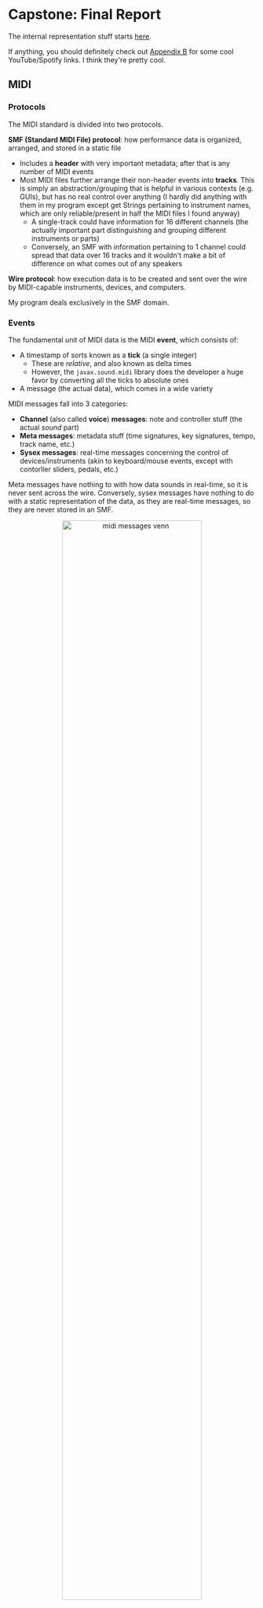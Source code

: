 # Capstone: Final Report

The internal representation stuff starts [here](#reductorpiece).

If anything, you should definitely check out [Appendix B](#appendix-b-cool-reductions) for some cool YouTube/Spotify links. I think they're pretty cool.

## MIDI

### Protocols

The MIDI standard is divided into two protocols.

**SMF (Standard MIDI File) protocol**: how performance data is organized, arranged, and stored in a static file
+ Includes a **header** with very important metadata; after that is any number of MIDI events
+ Most MIDI files further arrange their non-header events into **tracks**. This is simply an abstraction/grouping that is helpful in various contexts (e.g. GUIs), but has no real control over anything (I hardly did anything with them in my program except get Strings pertaining to instrument names, which are only reliable/present in half the MIDI files I found anyway)
  + A single-track could have information for 16 different channels (the actually important part distinguishing and grouping different instruments or parts)
  + Conversely, an SMF with information pertaining to 1 channel could spread that data over 16 tracks and it wouldn't make a bit of difference on what comes out of any speakers

**Wire protocol**: how execution data is to be created and sent over the wire by MIDI-capable instruments, devices, and computers.

My program deals exclusively in the SMF domain.

### Events

The fundamental unit of MIDI data is the MIDI **event**, which consists of:
+ A timestamp of sorts known as a **tick** (a single integer)
  + These are *relative*, and also known as delta times
  + However, the `javax.sound.midi` library does the developer a huge favor by converting all the ticks to absolute ones
+ A message (the actual data), which comes in a wide variety

MIDI messages fall into 3 categories:
+ **Channel** (also called **voice**) **messages**: note and controller stuff (the actual *sound* part)
+ **Meta messages**: metadata stuff (time signatures, key signatures, tempo, track name, etc.)
+ **Sysex messages**: real-time messages concerning the control of devices/instruments (akin to keyboard/mouse events, except with contorller sliders, pedals, etc.)

Meta messages have nothing to with how data sounds in real-time, so it is never sent across the wire. Conversely, sysex messages have nothing to do with a static representation of the data, as they are real-time messages, so they are never stored in an SMF.

<!-- ![midi messages venn](images/midi_messages.png) -->
<div align="center">
    <img src="images/midi_messages.png" alt="midi messages venn" width="75%" height="75%">
</div>


### Division Types

The **division type** is very important and dictates how an associated value, the **resolution**, is to be interpreted by sequencing software. There are two:
+ **Pulses-Per-Quarter (PPQ)** or Ticks-Per-Quarter (TPQ) or Ticks-Per-Quarter-Note (TPQN) **timing**
  + If the division type is PPQ, the resolution value defines how many ticks constitute a quarter note
  + I tend towards ticks-per-quarter, as the word "pulse" may make sense in terms of MIDI beat clock stuff, but is slightly confusing in a normal music context, where "pulse" usually refers to the tempo or meter, and not any kind of subdivisions or a rhythm
+ **Society of Motion Picture and Television Engineers (SMPTE) timing**
  + If the division type is SMPTE, the resolution value defines how many divisions per SMPTE frame (did not delve into this)

<!-- ![divison type flow](images/divisionType.png) -->
<div align="center">
    <img src="images/divisionType.png" alt="divison type flow" width="40%" height="40%">
</div>

Regarding my program, I decided not to support SMPTE timing on two painstakingly and carefully considered criteria:
+ It's really rare, especially for my use cases (amateur musicians notating, deriving, and posting MIDI files)
+ It's hard

### Resolution

The resolution is extremely important as it essentially defines every note duration for an entire MIDI file.

Different MIDI files have different resolutions, but the conventional default is 480, meaning *a quarter note lasts for 480 ticks*. You can then derive every other rhythm value from that number, meaning if you get a 240, it's an 8th note; if you get a 960, its a half note; etc.
+ The **tick** is just an abstraction of the microsecond. That is to say, each tick has an exact conversion to microseconds. You could have a resolution of 500,000, but it would be a nightmare to handle for anybody working with the data, especially for long pieces. There's just no need to have that much wiggle room between rhythm values. The other end of the spectrum, however, is too low of resolutions. Less freedom means more robotic and rigid-sounding playback. So, in general, the higher the resolution, the more expressive and subtle timing differences (in a recording of a performance or in manipulation in a DAW) can be represented. 
+ A resolution of 480 translates exactly to 500,000 microseconds per quarter note.

There are some additional considerations.

First, the resolution sets a lower bound of sorts on the smallest rhythm you can have before resorting to fractional ticks. I will illustrate with scaled-down numbers:

    24 ticks == quarter note
    12 ticks == 8th note
    6 ticks == 16th note
    3 ticks == 32nd note
    1.5 ticks == ?

The thing is, there *are* no fractional ticks in MIDI. The decision to round up/down is left up to notation or sequencing software.

Now, we are talking about differences that would be imperceptible to the human ear. The bigger problem is how those small rounding corrections accumulate over time, leading to something called **time drift**. In the above example, the effect is greatly augmented due to the scale, but it would only take 3 rounding corrections to be off by an entire 32nd note! 

TL;DR: the bare minimum resolution should at least make it so the smallest rhythm within a piece has a duration that can be represented as an integer.

The 120-960 range seems to be the sweet spot (they are what I have seen the most). The default 480 is not *amazingly* fine-grained, and not super coarse.

I have not seen anything higher than a 960, but I have seen a 48. It was a small Bach chorale where there were only two rhythms: quarters and 8ths.

### Quantization

MIDI was designed, and is still best, for transmitting and storing exact details of a real-time performance.

For example:
+ The exact velocity (i.e. volume) of a key being pressed --> some integer between 0 and 127
+ The exact time a key was pressed --> some integer as a delta time from the last event
+ The exact time a key was released --> some integer as a delta time from the last event

If a quarter note is defined as 480 ticks, a performer will release a key *approximately* 480 ticks after they pressed it - say 478, 483, or some other close value.

The problem: MIDI was never meant to translate perfectly to notation on a musical score. Part of the reason quantization in MIDI exists is to force imperfectly-executed performances (i.e. *every* human performance) into a cleaner grid. Another way to think about this is taking sloppily executed notes and notating what they *should have been*.

Say notation software gets a note whose length is 171 ticks:
+ We will define a quarter note as 480 ticks
+ The example note is close to 180 --> the exact length of a dotted 16th note
+ The example note is *also* close to 160 --> the exact length of a triplet 8th note

The is a relatively simple example. You may read it and think, "It is closer to 180 - clearly the performer was executing a dotted 16th" or "All you need to do is round to the nearest pre-defined rhythm value." I will speak more on this later in the implementation section below.

It should be noted that this is mostly a notation issue. A tick difference of 9 is imperceptible to the ear, and, furthermore, context helps listening to playback a lot more (e.g. hearing groupings or sequences of notes.) (This is also somewhat dependent on the tempo and resolution).

However, on paper, a dotted 16th and triplet 8th is a big difference in the way those two rhythms are usually used.

A second issue regarding messy tick values: notation programs are free to implement start/stop ticks however they want. The MIDI standard does not specify any sort of rule, for obvious reasons - think legato, overlapping effects, etc. 

My blood froze 3 weeks before the end of the semester when I started encountering MIDI files where the previous note's stop tick  perfectly overlapped the current note's start tick. MuseScore encodes its start/stop ticks by sending an OFF 1 tick before the next ON.

Notation Program A encodes all its notes with start *and* stop ticks on the grid:

    0 ON, 480 OFF
          480 ON, 960 OFF
                  960 ON, ... 

Notation Program B encodes all its notes where only the start of each note is on the grid (and the off is -1 before the next note)

    0 ON, 479 OFF
          480 ON, 959 OFF
                  960 ON, ... 

Of course that 1-tick-length silence is 100% imperceptible to the human ear in most reasonable contexts.

However, this essentially broke my program, since all rhythmic ranges in my program are encoded as half-open (relative to their full duration). In many of the range-constructing/deriving functionalities in various parts of the program, I was getting invalid interval exceptions for stuff like `[480,480]` or `[481,480]`.

To summarize, it was the that last issue (the half-open vs. inclusive range issue) that prompted the quantizing functionality at the last minute.

#### Workarounds

First, I looked for libraries with quantization functionality. 

There were a couple options, but none of them looked easy enough to integrate with my program. 

In fact, the best matches ("I give you a range, you quantize it"), were not in Java, and with my time-crunch, I chose the lesser of two evils:
+ Learn (for the first time) how to write JNI stuff for a C++ quantization library
+ Implement my own (even if simplified and not the most robust)

I chose the latter.

#### Implementation

To implement this, you could go the route of having some map of determined rhythm values, and some heuristic/algorithmic approaches to determining acceptable threshold or MOE values when mapping incoming note lengths to what they "probably" are. 

This works well most of the time. But good MIDI-handling software (let alone something like professional notation software) has to be able to support (nearly) any type of rhythm a user can conjure up. This means your quantization map may need to account for a quintuplet-dotted-64th note.

The problem you run into is that a lot of the pre-determined note values start getting close enough in range that they either start to overlap, or screw up the MOE calculations. You could adjust the MOE to be logarithmic or something, so that it too adjusts based on the initial length of the note, but you can't fully escape the principle of: the more granular the rhythms you want to support (no matter how exotic are frequently seen in practice), the more your accuracy *can* suffer.

Even in professional software: you can get a wacky MIDI file, and click quantize (even with various granularity options), and it will result in an almost equally wacky quantization result.

Furthermore, there is no way to tell if the performer was simply executing a rhythm with a *truncating or extending articulation* (staccato or legato, respectively). This just adds yet another "impossible-to-perfect" element to quantization implementation. 

(The *actual* lesson here is, again, that MIDI was never really meant to be notated - a theme that will be visited several times in this report).

My quantization function, which seems to work for most of the basic rhythm values (although not vigorously tested as it was a late addition to the program), started out as around 300 lines of code, and intended to preserve the in- (original) resolution. 

When I realized that even MuseScore basically just converts every MIDI it exports to a resolution of 480, I decided to just scale everything to 480 myself, and stop caring about the in-resolution.

That simplified a lot of the code, and, in the end, I ended up with one pretty small function. (I also did away with some unnecessary transformations. I discovered they were unnecessary with some intense and formal mathematical proofs, and definitely *NOT* by dumb luck during trial-and-error.)

The code below is slightly changed from the actual code for illustration purposes (e.g. the Range class is actually immutable and doesn't have setters as shown below, but the concept is the same; some -1 corrections for half-open/inclusivity):

```java
public static Range quantize(Range inRange, int inResolution) {

    /*
    Philosophically, this should be a double. In MIDI, it really won't make a difference 
    and will prevent some heartache and unnecessary coddling of data types and fractional 
    amounts that will get thrown away in the end, anyway.
    */
    long scale = 480 / inResolution;
    Range scaledRange = new Range(inRange.low * scale, inRange.high * scale);

    /*	
    This is an enum value that includes various fields about a rhythm, e.g.:
      + `r_8in3` (triplet 8th)
      + `r_4` (quarter)
      + `r_16dot` (dotted 16th)
    There are some heuristic techniques in the .fromRange() method that attempt 
    to assign ambiguous inputs.
    */
    Rhythm rhythm = Rhythm.fromRange(scaledRange);

    /*
    This is the essential formula for finding what a rhythm should be when quantizing.

    `rhythm.base` is a constant (based in 480 resolution) and is one of: 
        + whole (1920), half (960), quarter (480)... 128th (15)

    `rhythm.divisor` is if the rhythm grouping (a triplet 8th would have divisor 3; normal would be 1).
    
    */
    double gridWindowSize = rhythm.base / rhythm.divisor;

    /* Now we have a grid window that is the "perfect" duration for a given rhythm. We'll just start it at 0. */
    Range gridWindow = new Range(0, gridWindowSize);
    
    /*
    "Ratchet" the grid window up to where it's supposed to be. 
    This (using an arbitrary tolerance) worked best when considering that you didn't know if you were catching the head-end of a poorly executed target note, or the tail-end of the previous note.
    You want to find the one you are *supposed* to (near-fully) overlap.
    */
    final long TOLERANCE = 4;
    while (gridWindow.overlappingRegion(range) < TOLERANCE) {
        scaledRange.shift(gridWindowSize);
    }
    
    /* To "snap": */
    long quantizedLow = gridWindow.low();
    long quantizedHigh = quantizedLow + rhythm.duration;
    
    return new Range(quantizedLow, quantizedHigh);
}
```

In unit tests, I used a bunch of helpers to test things en masse. I used the logarithm thing I mentioned earlier to create random offsets:
+ This is because the length of the rhythm and the MOE shouldn't have a linear relationship. Even with larger rhythm values like a quarter, you're not going to have someone (unless they've had one too many while performing at open-mic night) executing a quarter note with a 75 tick MOE. 

I basically have an ArrayList I fill with +/- `someOffset` (calculated as log of rhythm duration), and then use Math.Random to get me an index to pull out one of the offsets. 

So, for a perfect quarter note (`[480,960]`), that helper might pop out something like `[478,964]`. 

### Notating MIDI

MusicXML (which I will go into later) is sort of a response to the shortcomings of MIDI in terms of notation.

MIDI was developed during a time when GUIs and displays could not accommodate advanced music notation. It was never intended to be something that stored/transmitted detailed notation information, but rather, was intended to be a protocol for digital instruments to communicate with each other, and computers.

In the early 2000s, MusicXML was developed by a W3C subgroup (which is still in charge of its standard today) as early notation programs (like Finale) and GUIs that allowed plopping notes onto a staff with the mouse started coming out.
+ Fun fact: Finale, an industry standard for the last 20+ years announced it was ceasing production the first week of this project/semester. I used to use it all the time during my undergrad in the music technology lab.
+ Other prominent notation software includes Sibelius, Dorico (both pricey, professional-grade), and MuseScore (FOSS, and very good; purportedly the most widely-used in the world).
  + Still mad nobody from their team helped me with my forum post a month ago. Makes it impossible to open MuseScore from my program using `ProcessBuilder` *and* is a pain when opening associated files without instance of MuseScore already running.

Some of the metadata that MIDI *does* include that can be helpful for notation:
+ Time signature events
+ Key signature events
+ Tempo events

For instance, MIDI data can be parsed and used to display everything seen here:

<!-- ![midi vs musicxml](images/chopin_pickup.png) -->
<div align="center">
    <img src="images/chopin_pickup.png" alt="midi vs musicxml" width="50%" height="50%">
</div>

The thing is, however, that *how much* metadata a MIDI file includes usually correlates to whether it was "recorded" (by somebody playing a keyboard) or notated (somebody went in and manually made a score in notation software and exported the MIDI). Even then, not all authors of notated scores meticulously notate all the metadata-related things like tempo. I have opened up MIDI files of "Symphony X in Bb minor" only to find there is no key signature data and the spelling of notes is wild.

My program does not even attempt to parse files without time signature data, since it is crucial to the creation of Measure constructs.

#### Time Signature Events

There is no way to calculate *anything* regarding measures without time signature events. Thankfully, if the author of the MIDI file notated things accurately, time signature events will probably exist *and* be placed correctly within the score.

If you have the time signature, and the value of a quarter note (which you have because you have the resolution), you can calculate measure size.

It just involves getting a common denominator (i.e. the lower numeral of the time signature) of `4`, to correspond to quarter notes; then, you just multiply the number of quarter notes per measure (i.e. the upper numeral) to get the size of the measure in ticks:

Like with the previous (and following) code examples, I took out non-recipe stuff (e.g. error-handling/assertions):

```java
public static long calculateMeasureSize(int upperNumeral, int lowerNumeral) {

	// These need to be floats for stuff like 3/8 or 7/8
	float upper = (float) upperNumeral;
	float lower = (float) lowerNumeral;

	// Get lower numeral to be in terms of quarter notes (which would be a lower numeral of 4)
	while (lower != 4) {

		if (lower > 4) {
			// e.g. 3/8 --> 1.5/4
			upper /= 2;
			lower /= 2;
		} else if (lower < 4) {
			// e.g. 2/2 --> 4/4
			upper *= 2;
			lower *= 2;
		}

	}

	// Quarters per measure * ticks per quarter
	float measureInTicks = upper * Piece.resolution;

	return (long) measureInTicks;
}
```

In the score image earlier, there is a pickup measure. I spent a long time writing an algorithm (turned out to be pointless) to "detect" the presence of a pickup measure:
+ Put all the time signature events into a stack; calculate and fill a container with measures; if the last measure created is shorter than the last time signature popped, it is probably a pickup
+ If the first note happens after a sizeable amount of rest, it probably occurs in a pickup measure

Turns out notation software (generalizing to really mean MuseScore) will encode pickup measures as a discrete time signature, with an identical lower numeral but smaller upper numeral.
+ For example, the snippet displayed above outputs as *two* time signature events: 1 measure of 1/4, followed by a measure(s) in 4/4.

I did not find this out until after the fact (I was completely done implementing and testing, and tried things out with an actual MuseScore file). I'm sure there is some sort of lesson to be learned here.

Thankfully, the "near-full measure of rest with a pickup note" case was salvageable and still applicable, and is shown later when discussing [Measures](#measures).

#### Key Signature Events

Key signature events are pretty pointless in terms of my program, as far as aiding harmonic analysis goes (e.g. "What is the root of this chord?"; "What key area are we in in this measure?") because even in music, key signatures don't indicate anything except the possible key area of the first and last measure (even then, though, there are lots of counterexamples).

It does make displaying written-out files nice, aids a *bit* in spelling pitches, and is helpful for the MusicXML stuff later.

#### Tempo Events

Tempo events are also kind of pointless in my program, except I handle and include them because it became really nice to control the playback speed of the MIDI files I outputted without having to put them into notation software and manually doing it.

The thing with tempo events is that they need to be increased/decreased by a scale, rather than literally, because there may be many tempo events in a MIDI file. 

Additionally, depending on the notation software, tempo events may be used to sort of "frankenstein" together a ritardando, fermata, or any other time diminution/augmentation expression.

This could come in handy for reduction stuff ("How fast are things moving here, and will the hand have time to jump down?"). However, the larger problem is their reliability - the author may note have included tempo directions, or included incomplete tempo directions (e.g. no bpm markings).

## MusicXML

As explained earlier, MIDI really was never intended for storing/transmitting score or notation details. It is for performance details, which can vary from the score due to:
+ Artistic interpretation
+ Imperfect execution

But, if you play back a MusicXML-turned-MIDI recording, it will sound much more robotic than a MIDI performance because it is interpreting the score literally:
+ However, MusicXML and notation software are getting better at producing pretty decent-sounding MIDI based on the score. Additionally, they are providing more options to authors to meticulously control playback through score indications and various configurations. 

So both MIDI and MusicXML, while both being able to do a lot of the basic stuff pretty similarly, each have their domains where they do what they do best:

<!-- ![midi vs musicxml](images/midi_vs_musicxml.png) -->
<div align="center">
    <img src="images/midi_vs_musicxml.png" alt="midi vs musicxml" width="75%" height="75%">
</div>

I knew that at some point, my program would have to start dealing in MusicXML, since the whole point of the program is to produce scores. Additionally, having exact control of which hand was notated on which staff (upper or lower) in a piano grand staff is paramount to the purpose of the program, and MIDI doesn't provide any way to control this. 
+ The notation software I had experience with (MuseScore and GarageBand - which isn't notation software per se but includes most of the functionality needed to display MIDI as a score) use a pretty bare-bones approach to assigning hands: notes above and including middle C go on the upper staff, and the rest go on the lower staff.

So, while MIDI means my program can take input from a way wider array of files, *and* provided the basis for nearly everything in my internal representation, I knew I needed to confront the MusicXML stuff.

### A MusicXML Document (Background Info)

MusicXML is, being XML, hierarchical rather than serial.

The hierarchy is as follows:

                    
    ScorePartwise     <-- root element
                      _  
      Metadata 1       |
      Metadata 2       |---- score "header"
      ...              |
      Part-List       _|

      Part 1          
        Measure 1     
          Note
          Note
          Note
          ...
        Measure 2
          ...
        Measure 3
          ...
      Part 2
        ...
      Part 3
        ...
      ...
     /ScorePartwise

ScorePartwise is the root element. 
+ There is one other "species" of root element, called ScoreMeasurewise. It basically reverses the parent-child relationship between parts and measures (i.e. Measures contain Parts, and measures are added one at a time but contain all parts for that measure). It is rarely used.

The stuff preceding (i.e. everything other than) the various Parts is known as the **score header**. Score headers have 1 mandatory element (the Part-List), and various optional metadata, like "work" info, credits, encoding software name and info, etc..

The Part-List is essentially a map that contains ScorePart elements - each containing metadata and info about an individual Part element (like instrument name, number of staves, etc.). So each Part has a corresponding ScorePart in the Part-List.

My program, producing piano scores, means that we will just be talking in terms of 1 Part, with 2 staves (declared in the ScorePart).

### Timing

MusicXML essentially follows the MIDI quarter-note resolution timing paradigm in that everything time-related is based on the value of a quarter note. Instead of resolution, it is just called **divisions** (i.e. subdivisions per quarter note).

Most MusicXML files I came across had, vis-a-vis MIDI resolutions, small values. Instead of 480, 960, etc., I saw a lot of 24, 48, and 96. At first glance I thought "Ok, they are just lowering the granularity by dividing everything by 10." There might be more to this, but I didn't have time to look too deeply into it, and I decided to just use the MIDI resolution as the divisions value. It doesn't seem to have any negative affect, and works fine. 

So, the MusicXML divisions for all the files I output is 480.

### Note Placement

A lot of MusicXML stuff is pretty straightforward, except the placement of notes is pretty tricky.

Consider the first measure of the [C minor prelude of Chopin](https://www.youtube.com/watch?v=XeX4X_1_lo0):

<!-- ![chopin c multi-voice](images/chopin_voices.png) -->
<div align="center">
    <img src="images/chopin_voices.png" alt="chopin c multi-voice" width="50%" height="50%">
</div>

You will notice that in the *3rd beat of the right hand*, there are 2 independent voices: the quarter "base", and the moving line (in thirds) in the melody/soprano.

If you think about this in terms of finger placement:
+ The G and B would be held by fingers 1 and 2
+ The melody would be played by fingers 4 and 5 (for both)

So, and including the left hand, we essentially have three "regions" of notes occurring at exactly the same time, but on disparate stems:

<!-- ![chopin c stems](images/chopin_stems.png) -->
<div align="center">
    <img src="images/chopin_stems.png" alt="chopin c stems" width="50%" height="50%">
</div>

In MusicXML, notes are placed sequentially. At first glance, this sounds like it is essentially the same as MIDI. TLDR: it's not.

In MIDI, if I wanted to encode a C major triad in quarter notes with a resolution of 480:

    0: C4 ON --> 480: C4 OFF --> 0: E4 ON --> 480: E4 OFF --> 0: G4 ON --> 480: G4 OFF

and it would look like this:

![midi C triad](images/midi_triad.png)

It is all sequential, and it is up to the sequencing software to take that "flat map" and put everybody in their corrals and send them off at the right time during playback.

If you were to encode that *same* triad in MusicXML using the MIDI paradigm, it would like like this:

![bad musicxml sequence](images/musicxml_sequence.png)

Where each note looks something like this:

```xml
<note>
    <pitch>
        <step>C</step>
        <octave>4</octave>
    </pitch>
    <duration>480</duration>
    <voice>1</voice>
    <type>quarter</type>
    <staff>1</staff>
</note>
```

In MusicXML, pitches don't mean anything to following notes with the same pitch: each note looks like a note to each other, so each note effectively "pushes" the following notes forward by its own duration.

MusicXML has a really easy fix to this: if something is a bona fide chord (i.e. all the noteheads are attached to the same stem), you simply prepend a chord (an empty element) tag top subsequent applicable note elements:

```xml
  <note>
      <!-- prepend chord -->
      <chord/>
      <pitch>
          <step>C</step>
  <!-- ... -->
```

But how does one place noteheads (i.e. notes) that occur at the same time as other notes but are *not* attached to the same stem?

Essentially, each time you want to place notes within the same time range (on the grid) that *don't* have connected stems, you have to add a `<backup>how_many_divisions</backup>` element to get the "counter" back to where you wanted to place something.
+ It can be helpful to think about all this stuff in terms of a counter or cursor keeping track of where you are in the measure at any given time.

A couple things to add before summarizing the whole process (which will probably be clearest): if you want gaps between notes, you need to add a `<forward>` element. It works exactly like the backup element, but progresses the cursor forward.

Finally, the left hand in a measure is usually "reached" by first filling in the whole right hand, and then backing up to the beginning of the measure (which requires you know who far forward you are), and starting over. As left and right hand notes usually don't share stems, this is a sensible way to do things. You could fill in beat-wise for *both* hands, but it would be unnecessarily complex.

In summary, and using a slightly simpler example than the Chopin:

![note placement process](images/note_placement_process.png)

And the pseudocode:
+ For just one hand
+ `next` and `curr` represent notes
+ `.start` and `.stop` refer to ticks

    // For rests (skip ahead)
    if curr.stop < next.start:
      forward = next.start - curr.stop
      list.add(forward)

    // For notes starting at the same time
    if next.start == curr.start && next.stop == curr.stop

      // They are to be attached to the same stem
      if next.stop == curr.stop:
        list.add(chord);

      // They are part of a different voice
      else:
        backup = curr.length
        list.add(backup);
        bumpVoice();	

There are more nitty-gritty things and edge cases, and the logic is rather lengthy. I'm sure it could be simplified, but the note placement stuff constitutes by far the largest share of MusicXML conversion logic.

Finally: notes that are tied over the barline are an absolute pain, but I won't go into that here.

### On the External Library I Used

For the marshaling/unmarshaling stuff, I used the [proxymusic](https://github.com/Audiveris/proxymusic?tab=readme-ov-file) library from the [Audiveris](https://github.com/Audiveris/audiveris) project. 

(I didn't have time to look too deeply into it, but I am actually looking forward to looking into Audiveris as a whole. It is OMR (Optical Music Recognition) software. Again, haven't looked too deeply into it, but... apparently can notate - using MuseScore, I believe - based off of an image/pdf!)

The library is good, but: there is ZERO documentation (except for a small and pretty uninformative unit test).

Thankfully, most of the code is just getters and setters.

So, process-wise, I basically went through the W3C/MusicXML documentation (which has a tutorial), and then used their [reference](https://www.w3.org/2021/06/musicxml40/musicxml-reference/elements/) page to look up cases as I came across them. 

Then, I literally just used `cmd+f` to look for possibly related functionality in the `proxymusic` library.

There were some surprises (and some unintuitive stuff that took me a while to figure out) but on the whole, it was merely tedious, and I got the pattern down eventually.

I am nearly done with the MusicXML package of my program (at least the writing-out portion). The only thing that remains is the note placement nastiness I mentioned above. Each time I fix one thing, and a new case presents the need for more unique handling. Then the code gets so busy with case-handling that I re-design... rinse and repeat. But it's almost there.

However (not to toot my own horn), the conversion to musicxml process was made even *remotely* possible because I had already implemented a bunch of the stuff it needed in my internal representation - the most useful being Measures, which hold time signature, key signature, and note data. I had also already implemented (the default/basic) hand-splitting stuff, so staff assignment was helped there too.

However, I definitely was missing some things - mostly related to pitch stuff. This is probably because I had written the program based on MIDI for 3.5 months, and in MIDI, pitches are literally just 0-127 values. Any of the stuff in my program to extract register, semitone, string-parsing, etc., was to make *my* life easier, and isn't the most robust. Some of it didn't align perfectly with how MusicXML does things (especially regarding enharmonic spelling, which my program doesn't handle, partly because my program does not have key-area-analysis capabilities, and that is a big determinant of spelling).

## Package/Program Structure

reductor is split thusly:

![package structure](images/package_structure.png)

Additionally there is a `reductor.util` that handles:
+ File I/O stuff
+ Playback using `javax.sound.midi` methods (easier than opening another application, as it was usually just confirm a file sounds correct in the first 3 seconds)
+ Opening with various applications using `ProcessBuilder`
+ A class called `MidiDebugging` that just has a bunch of printing utility functions to look at MIDI bytes in various ways (was actually very helpful).

### Application

The `Application` class was a late addition to the program. It won't be final, either. It was called `DevelopmentHelper` for a long time. It is just to coordinate package duties in one, single program flow. It takes a String filepath, and pops out either a MIDI or (eventually) MusicXML file.

I include it here for the sole reason that it is a good illustration of how the program is intended to flow as a whole at the topmost level, and show how the different packages are kept separate and interface with each other:

![application class](images/application.png)

## reductor.midi

The purpose of this package is to get MIDI data in a form that the `reductor.dataconversion` classes expect.

In the future, it will probably become part of a sub-package that it shares with a sister musicxml-importing-related package (similar in the way that the `dataconversion` package is bifurcated) that focus on the just data acquisition aspects of the program.

The general outline of major classes is as follows:
+ `MidiFile`: top-level things about a MIDI file, including a `File`, `Sequence`, and `Events` member
+ `Events`: a "list" class (just contains a bunch of lists)
  + In charge of sorting, typing, and creating all the `Event` instances
+ `EventType`: an enum used to support the `Event` hierarchy
+ `Event<T extends MidiMessage>`: an abstract wrapper class
  + `MetaEvent extends Event<MetaMessage>` and `ChannelEvent extends Event<ShortMessage>` are the major subclasses
  + Members include `MidiEvent event`, `T message`, `long tick`, and `EventType type`

The biggest impetus for the Event hierarchy was literally to override `toString()` in all of the child classes because it made debugging *and* simply learning MIDI 10x easier. A nice side-effect was that all the complex MIDI-to-English conversion stuff (undoing the MIDI encoding scheme) ended up being lifted and placed into the `dataconversion` package almost wholesale.

### Aside: The Java MIDI Library

I hesitate to call the `javax.sound.midi` library "feature-poor", because I have gone through the documentation and I believe it does exactly what it intends to do. It isn't intended to be a full-fledged "composing with MIDI" library (which other libraries like Python's `mido` seem to be). It is meant for reliable and robust file I/O, and acting as a Java conduit to other software (e.g. sequencers) - with *some* manipulation abilities. 

That said, however, seeing every message type and manipulating / sorting stuff in a type-safe way is not really a feature of the library. Everything below was written as a response to the needs I had while debugging and figuring out what to do with the data.

Writing all the code for this package was basically done by reading MIDI-related documentation on various websites - the biggest help and best (i.e. most concise, easiest to follow) of which was [recordingblogs' wiki](https://www.recordingblogs.com/wiki/standards-in-music-index). 
+ I didn't really consult official MIDI documentation because their (the Music Manufacturer's Association) sites were hard to follow, some of their stuff is behind a paywall, and I didn't really need to know the amount of detail in different MIDI standards like MIDI 2.0 or General Midi, etc. Just tell me what the 3rd byte of a time signature message corresponds to!

### Future Re-Design

The `Event` class is pretty messy, and I'm not too happy with it. What I am happy about is stated above: it was a great exercise in learning MIDI and basically gave me everything I needed to have/know in order to implement conversion stuff later. Also, it was actually pretty fun. 

However, although I *thought* I did initially, I still don't fully grasp the details of generics and compile- vs. run-time type-checking as it turns out.

The `Event` class is parameterized so that its `message` field is of type `T`. This was useful because the two (of three that I used) MidiMessage concrete classes have *different* methods to check even basic things, like the status byte - in `MetaMessage`, it is `getStatus()`, and in `ShortMessage` it is `getCommand()`. So, not having to constantly cast before calling those was nice.

To illustrate as best I can: I tried to fix the unchecked thing with all sorts of approaches (the enum, a factory method, etc.). But I guess I still don't fully understand what the right approach is:

```java
/**
 * This is a wrapper class for a {@link javax.sound.midi.MidiEvent}
 *
 * @param <T> The type of MidiMessage the Event holds
 */
public abstract class Event<T extends MidiMessage> {

    private final MidiEvent event;
    private final EventType type; // enum type such as `PROGRAM_CHANGE` or `SET_TEMPO`
    private final T message; // was nice to have this always be a concrete type, and not the abstract `MidiMessage`

    private int trackIndex;
    private String trackName;
    private final Long tick;
    
    Event(MidiEvent event) {
        this.event = event;
        this.tick = event.getTick();
		    // This is unchecked...
        this.message = (T) event.getMessage();
        this.type = EventType.getEnumType(event);
    }

	  //...
```

At a certain point during the Capstone, I was cognizant of the fact that I was spending too much time making my data acquisition process "optimized" with constant re-designs, and, with the knowledge that it was robust and worked (while not being designed super well). I decided it was time to move on.

Ultimately, the whole `.midi` package can probably do away with any typing, complex sorting, and basically everything but 1-2 classes: just loop through all the events, grab the ones you want (only need like 30% of the subclasses/types in the end), and provide getters. 

## reductor.dataconversion

`dataconversion` is meant to be the bridge between the native format package (either MIDI or musicxml) and my internal representation (`Piece`). 

The `reductor.midi` package's primary purpose is to produce a valid `MidiFile` object. The `dataconversion` package expects certain constructs (e.g. `TimeSignatureEvent`, `NoteOnEvent`), and can convert them to their analogous internal representations.

`dataconversion` doesn't make any (consequential) decisions on its own. It converts `reductor.midi` object, mostly using static utility functions that are in the `reductor.piece` package (i.e. the internal representation package). The constructors or factories in `piece` can be said to slightly cater to the `dataconversion` class, but that's kind of a chicken-or-the-egg thing.

As shown earlier, `dataconversion` has 2 sub-packages, corresponding to MIDI and MusicXML. I will just go over the MIDI one in this section, as I sort of went over everything I wanted to say about the MusicXML stuff in the [corresponding](#musicxml) section.

Note: `reductor.dataconversion.midi` contains the [quantization](#quantization) functionality, too.

### Note-Pairing

`dataconversion` is where note-pairing happens (`reductor.midi` just has gettable lists of `NoteOnEvent` and `NoteOffEvent`). That is, constructing a unison object for disparate note ON and OFF events for the same pitch.

Pairing algorithms are leetcode-style questions. They're not particularly complex or anything. I experimented with applying some of the basic (e.g. two-pointer, search forward) approaches to this. And the algorithm essentially is just a search forward pair-matching algorithm that takes in two lists (ONs and OFFs).

However, due to some of the imperfections in MIDI files and some of the nasty things that notation software allows authors to do that does NOT translate well from MusicXML to MIDI (looking at you, multi-voice), a little extra care needs to be taken with the function. Here are the cases to be handled:

1. **Absent OFFs ("stuck" notes)**: ON events that have no corresponding OFF event by the end of the sequence
2. **"Semi-stuck" notes**: notes that are technically stuck ONs, but by virtue of a later identical pitch, get turned off
+ A quarter note C @ `0` --> never turned off
+ A quarter note C @ `480` --> never turned off
+ A quarter note C @ `960` --> never turned off
+ A quarter note C @ `1440` --> turned off @ `1919`
  + Although you wouldn't be able to hear "overlapping", stuck C's due to the way that MIDI just plays the current ON, the first 3 still never received OFF events.The implication here is that: 
    + Due to how the pairing algorithm works, it would treat the first three as stuck notes; additionally, without special care, their constructed ranges would be mistakenly constructed as `[0, 480]` (incorrect) instead of `[0, 479]`. Each ON needs to be paired with an OFF, so missing OFFs, even if inconsequential in MIDI, can cause problems for the algorithm.
1. **Extra OFFs**: extraneous/redundant OFFs sent for ONs that have already been shut off
+ These are harmless, but you should still handle them in the algorithm.
1. **Extra ONs**: when two notes with the same pitch are turned on at the same tick:
+ On channel 1: A whole note C @ 0 --> *should* be turned off @ `1919`
+ On channel 1: An 8th note C @ 0 --> *should* be turned off @ `239`
  + Every C (though there is technically only ever one), will be turned off at `239`. The whole note's OFF becomes Case 3, and :
    + Case 4 is interesting because MIDI spec does not handle or allow two on events corresponding to the same pitch to happen. This won't matter if they are on different channels, of course, but when combining to the same channel, or track (as in the case of reduction -- a violin and trumpet both starting C's at the same time -- extra care needs to be taken.

I encountered all but Case 1 (a true stuck ON) in the wild, though the algorithm still handles it. For example, a particular Mozart overture and the Brahms *Clarinet Quintet* both had redundant offs, which took a collective 2 hours to of looking at bytes to track down and figure out.

I essentially used two maps/lists to put ONs into, then searched through it to find `unpairedOns` or `unpairedOffs`. Since some of the cases are harmless, or ones that I intentionally wanted to ignore, I ended up separating the pairing with the error-handling aspects.

I'm not sure it's the actual use case for creating your Exception class, I thought it would be cool to make a custom exception at one point, and this seemed the perfect place - thus, `UnpairedNoteException`. In the far future, maybe another developer can choose to ignore certain UnpairedNoteExceptions (I certainly did), rather than me forcing a RuntimeException or something in the note-pairing algorithm. (I still struggle to fully understand exceptions, checking, throwing, etc. So I could be totally off here.)

Going the other way (converting `Note` objects to 2 MidiEvent objects) is super easy.

...except for the whole overlapping voices thing that you heard me complain about in your office numerous times. The TLDR of it is: MIDI is just not a great format to *output* reductions in (that's a MusicXML thing, which has explicit voice handling), due to the nature of collapsing multiple instruments down into a single staff.
+ I experimented for some time writing out overlapping voices on different channels, which notation software will interpret as separate tracks, and then place on separate staffs. Then, using MuseScore's "implode" functionality (puts voices from different staves onto one selected staff), kind of but not really did the trick. Tt was unwieldy and annoying and, of course, not a good solution for an end-product (can't expect a user to do all that just to get a readable score).

## reductor.piece

I am going to do a real fly-over view of this stuff.

The Piece classes can be roughly categorized as follows (this is not everything, and some of these are not fully implemented, but are placeholders of sorts at the moment):
+ Element classes: `Note`, `Chord`, `Phrase`
+ Element-containing classes: `Measure`, `Column`, `Box`, 
+ Support/component classes: `TimeSignature`, `KeySignature`, `Tempo`, `Rhythm`
+ Heavy-lifting utility classes: `IntervalTree`, `Range`, `Pitch`
+ Plug-in utility classes (algorithms): `HandSplittingFunctions`, `ReductionFunctions`
+ Interfaces: `Ranged`, `Noted`
+ Enums: `RhythmType`, `Hand`

### IntervalTree

I was able to genericize the tree:

```java
public class IntervalTree<T extends Ranged> {

    //...

    public class Node implements Ranged {

        private final Range range;
        private long max;

        ArrayList<T> elements;

        //...
```

which means it can be used to store any Ranged object, like so:

```java
public class Piece implements Ranged, Noted {

    private final IntervalTree<Note> notes;

    private final IntervalTree<Column> columns;
    private final IntervalTree<Measure> measures;

    private final IntervalTree<TimeSignature> timeSigs;
    private final IntervalTree<KeySignature> keySigs;
    private final IntervalTree<Tempo> tempos;

    //...
```

This is, of course, probably a place where I could take a more functional programming approach and dynamically construct things. So I would just have the one `Note` tree, and anytime I needed a `Measure`, it could be lazily created from a query. This would mean either more query methods, or, perhaps, a strategy pattern where each class has its own specific `queryTree()` method, and the tree can just use that method.

However, it is really necessary at this point in the process for me to see exactly what lists contain at certain points during the debugging process.

A final note: one of the main purposes of the quantization functionality was to force the use of ranges in my program to represent half-open ranges relative to the note duration. However, `Range` includes two getters with different purposes (which might be a design mistake - still working this out):
+ `length()` represents the true length of the Range
+ `duration()` is the "inclusive" representation of the Range
+ e.g. `[0,479]` has a length of `479` and a duration of `480`

### Measures

Measures have to be created from scratch when working with MIDI data, since there is nothing in MIDI having to do with measures.

#### API Considerations

I briefly [mentioned](#time-signature-events) some of the issues with pickup measures. The fact of the matter is that treating a collection of Measures as a simple list does not suffice.
+ Measure 0 should only exist if there is a pickup measure.
+ There is the issue of measures being a 1-indexed sort of thing.

So access to a collection of Measures has to be controlled in some way. 

Exercise: if you were a developer using the API, what would you expect these method calls to return?:

```java
// The first measure of the piece? Measure 1? The second element in the Measures list?
piece.getMeasure(1);

// Should this throw an out of bounds index exception if there is no pickup measure? Should it 
//     just quietly handle things, by automatically ++index without notifying the user?
piece.getMeasure(0);

// Should this always return Measure 1, regardless of whether or not there is a pickup measure?
piece.getFirstMeasure();
```

May seem trivial, but this sort of design stuff gives me many headaches.

I am still making decisions about it, but for now, it works with my mental scheme of things (and potentially only mine).

#### Pickups

The `assignPickup()` method handles the "heuristic" approaches (although one is slightly redundant, and one isn't heuristic per se) for detecting pickup measures, which, if left unhandled, would make everything about Measures unusable!

I briefly discussed in [Time Signature Events](#time-signature-events) that notation software seems to just encode pickup measures literally (one measure of, say, 1/4, for a piece in 4/4).

At this point, all of the measures have been assigned and numbered. The task here is whether to "shift" each index up or leave it as is, as well as specially mark potential pickup measures:

```java
private boolean assignPickup() {

    //...

    /*
    TimeSignature#compareTo will return a negative integer if both denominators are 
    the same, and the numerator is less than.
    */
    boolean heuristic1 = firstTimeSig.compareTo(secondTimeSig) < 0;
    
    /*
    This is technically redundant relative to heuristic1, I just haven't decided which is best yet, 
    and need to see more cases. Checks if the final measure complements the 
    anacrusis (which is fairly common in classical/baroque works).
        + e.g. measure 0 has 1 beat; the final measure will have 3 beats (for 4/4)
    */
    boolean heuristic2 = lastTimeSig.compareTo(penultimateTimeSig) < 0
            && firstTimeSig.getDenominator() + lastTimeSig.getNumerator()  
            ==  firstTimeSig.getNumerator();

    /*
    The next heuristic handles the case where the initial measure is *not* encoded as a
    distinct, lesser time signature, and is, instead, authored as a normal measure 
    with a substantial period of rest before the first note. This is the only *truly* 
    heuristic technique of the 3, but I named them all as such anyway.
    */
    
    /* Right now, this is exactly an eighth rest (half of the value of a quarter) */
    final long THRESHOLD = (long) (Piece.resolution * 0.5);
    long amountOfRest = Math.abs(firstMeasure.getRange().low() 
            - firstMeasure.getColumn(0).getRange().low());
    
    boolean heuristic3 = firstTimeSig.compareTo(secondTimeSig) == 0
            &&  THRESHOLD < amountOfRest;

    if (heuristic1 || heuristic2 || heuristic3) {
        measures.getFirst().setIsPickup(true);
        return true;
    }

    return false;
}
```

### Custom Data Structures

The idea, hierarchically, is that you have a `Piece`, which contains:
+ `Measure`s which contain
+ `Box`es which contain
+ `Column`s which contain
+ `Note`s

This is shown below for a single `Measure`; the coloring corresponds to left and right hands, and the middle region (blue, red, and yellow respectively):

![data structures](images/data_structures.png)

The hierarchy is not split, and any structure can be partitioned using any "lesser" structure. So, an entire `Piece` can be split into just Columns, or just Boxes, or just Measures, or any combination thereof.

But the important subdivision/flow, in terms of analysis, is:
+ `Box`: 
  + **Horizontal** analysis/manipulation of Notes in Columns - that is, left-to-right
  + Texture- (and pitch-) based analysis
  + A `Measure` is just a "special case" of a `Box` (not really class-wise, but theoretically)
  + Can "plug-in" further algorithms for hand-splitting ("Is there lot of jumping around going on that would make certain Column-only hand-splitting decisions untenable?")
+ `Column`:
  + **Vertical** analysis/manipulation of notes - that is, up-and-down
  + Exclusively pitch-based analysis
  + Triage first stop for hand-splitting and basic texture-thinning (removing doubled octaves, etc.)
+ `Note` (**leaf** element)

Theoretically, without actually filling or constructing objects and using only ranges, one could say "Get me the left hand notes of beat 3 of Measure 16" and it would just be a matter of:
+ Getting the Measure range (subdividing the Piece)
+ Getting the Box range (subdividing the Measure)
+ Getting the Column range (subdividing the Box and then splitting to get just the left hand notes)

So, a sort of "indexing" scheme now exists. (That is to say, everything has a determined location or set of "coordinates" within the entire composition represented by the original MIDI file). In the illustration below, just the middle region (not left or right hands) is shown in yellow:

![indices](images/indices.png)

As I write more actual reduction stuff, rhythmic/beat analysis is going to very important (knowing *where* in a measure a certain Column or Note occurs.)
+ Pickup beats will be the last full Column of a measure
+ Beat-hierarchy-based analysis (i.e. from strong to weak: 1,3,2,4, in 4/4)

#### Column

Of all the data structures, I will only go into depth on Columns, here. (It's the one I'm most proud of.)

The `Column` class has the most documentation of any of my classes by far, and explains what "pure" and "semi-pure" Columns are (how notes extend into and out of it); how it assigns "holdovers"; splits hands; etc. 

It makes use of a `Consumer<Column>` type that will (in the future, hopefully) allow Boxes, Measures, or other suitable actors to re-split hands or reduce things based on wider contextual information.

A Column represents the **smallest unit of musical change, regardless of where it happens in the staff,** always extending vertically up and down (thus `Column`). 

Basically:
1. Each time a new note occurs, a new Column should be created
2. A Column should know about notes that extend into it from the previous Column(s)
3. However, a Column should only ever manipulate notes that are native to it (i.e. not holdovers -- that would be a previous Column's job/responsibility)
4. A Column should contain all other notes "on" (i.e. a "vertical" segment) occurring in its range, but its range should never include notes with different start ticks. Again, if a new start tick occurs, that signals new Column creation.

The purpose of the Column is to compare, analyze, and manipulate notes by pitch. This is notable because everywhere else in the program, notes are compared by where they occur in time (horizontally), and not by pitch.

##### Column Construction

The algorithm to create Columns is something I thought was pretty cool, although to somebody who knows math well, it's probably not that cool. But I thought it was. It came about after a super lengthy and round-about process, and, ultimately, was made possible by stuff the `Range` and `IntervalTree` classes already sort of did.

It is easier to think in terms of a number line here:
1. Put all note start ticks into a Set
2. Construct Ranges between all the start ticks, as well as a final "terminus" (e.g. last end tick of the last note, which is to be included)
3. Query the note tree with those Ranges and you have perfect Columns, even when syncopation is involved.

For instance:

![columns simple](images/columns_simple.png)

+ We do NOT want a Column for each Note (we do NOT want 13 Columns)
+ We do NOT want 5 Columns
+ We want 4 Columns that all know about the whole note, but only the first Column "owns" the whole note
+ If, in Column 3, the RH is occupied, it can't come down and help with notes. But, Column 3 should NOT be making decisions about the whole note.

And here is what that measure looks like in terms of the number line:

![number line](images/number_line.png)

Slightly more complex (syncopation):

![columns syncopation](images/columns_syncopation.png)

+ Should have 4 Columns
+ If you pat this on the table, and count hands-together as once, you will notice that you pat 4 times. This is a perfect indicator of Column creation.

And 1 more visualization, with a different example (this is some documentation from a unit test, but I like how it is visualized):
![columns syncopation](images/range_test.png)

##### Column Properties

Once a Column is filled with notes, it can decide if it is:
+ **Pure**: all notes within the Column have the exact same range (nothing extends into it from before; nothing extends past its range into the next Column, either)
  + These would be the easiest cases to reduce, as they are essentially self-contained units. Think the left and right hands both playing big quarter-note chords.
+ **Semi-pure**: notes may extend past the Column's range into the next Column, but all notes start within the Column (contains no holdovers)

During that process, it can assign `isHeld`, which is a context-based field of a `Note` (still deciding if this is a good idea or not... might need to have a separate set of `heldNotes` *within* Column to keep things better encapsulated).

It can split hands, using a default hand splitting function (the basic one).

It can also do some cool stuff like calculate the "split point" (the imaginary pitch exactly halfway between the thumbs), median/mean pitch (which can sort of shed light on what area of the keyboard the hands are occupying during that Column), etc.

One thing I am still not sure on: right now, Column has three Column members, one for left, right, and middle. This presents a recursive construction issue that I handle pretty messily.

I also have leftThumb and rightThumb indices after the hand-splitting stuff, so those member Columns don't technically need to exist and getters could just return notes from the master list based on stored indices. 

However: I have need of those particular notes as being independent lists that also behave like Columns. Plus, it's nice to see exactly what notes are in each sub-list as I debug.

## Design Patterns

### Builder

I had a lot of fun implementing these. My only regret is that I did not do them earlier.
+ Fluent patterns are pretty cool. I remember D3.js and Android Compose stuff uses them a lot, so it was cool to implement one myself.

Motivation: I dealt with a lot of "constructor explosion" problems for a most of the semester. Since a lot of the classes in my program are immutable, changing one thing about an object required copy-constructing it with just one additional specific parameter. So I had 7 or 8 different constructors for Note, which were all pretty much the same except for 1 thing. It was a nightmare, especially when changing *any* Note fields.

Here it is in action for `Note`:

```java
Note note1 = Note.builder()
		.pitch("C#4")
		.start(0)
		.stop(480)
		.build();
```

which creates a quarter note at middle C.

You can also pass a `Note` instance to a `NoteBuilder` (which is what `Note#builder` returns) and it will set the defaults of that `NoteBuilder` instance, making it essentially a copy constructor. So, the setters in `Note` changed to leverage this and preserve immutability:

```java
Note setPitch(int pitch) {
	return builder(this)
			.pitch(pitch)
			.build();
}
```

Moving along, the `ChordBuilder` makes use of a vararg method, which in turn can utilize my `Pitch#toInt` string parser. The below will output a **C7** chord, rooted at middle C:

```java
Chord chord = Chord.builder()
		.start(0)
		.stop(479)
		.add("C4", "E4", "G4", "Bb4")
		.build();
```

Motivation: the main impetus for writing builders was actually in trying to create test cases for myself as the program got more and more complex. It was becoming a real pain to have to go into MuseScore, configure a new score and file, do stuff there, then export MIDI, add that to the `Files` class (development utility class), etc. 

(MuseScore is good, but it is also *very* annoying. I will leave it at that.)

And this was all just to test one tiny thing that I knew my internal representation had the ability to create really quickly... if it weren't for the constructors and immutability and everything else.

Thus, the builders, and, finally, the `Phrase`/`PhraseBuilder` class. It combines the `NoteBuilder` and `ChordBuilder` capabilities and allows you to create one or more measures in an easy way.

If you output the below (with the appropriate `util` calls for writing midi files, etc.) and open it in MuseScore, it will look exactly like this, which is also the first measure of the [e minor Chopin prelude](https://www.youtube.com/watch?v=Hj3daBN5F-o):

![noteBuilder](images/phrase_builder.png)

(In fact, the above graphic/example was indeed produced using the `Phrase` class).

Also, a small pride moment for me was: I devised the .mark() and goToMark() approach - fill in right hand, then go back and fill in left hand - because it seemed natural API-wise, but that's also basically how MusicXML handles note appendage, which I discovered a couple weeks later. So that was kind of a cool confidence boost for me (that I approached something independently that even remotely resembled an approach found in the real-world).

### Composite

The `Noted` interface includes a single getter `getNotes()`. Any instance of any implementor needs to yield its Notes, whether it is a Note container, a container of Note containers, or even a Note itself.

Here, the `Measure` does not need to know if the `Column` is returning a filtered/transformed collection of notes, or a deep or shallow copy, etc. 

It just calls `getNotes()` on all its constituent components (i.e. the Columns), and those components in turn call `getNotes()`, etc., until the leaf element is reached (`Note`), which returns itself.

```java
@Override
public ArrayList<Note> getNotes() {

	ArrayList<Note> notes = this.columns.stream()
			.flatMap(col -> col.getNotes().stream())
			.collect(Collectors.toCollection(ArrayList::new));

	return new ArrayList<>();
}
```

### Strategy

We talked a bit about a related thing - unless I'm mistaken in the similarities between these two - in the form of the plug-in architecture stuff, which I would like to implement more of in this project, in the future.

At compile-time, I obviously don't know which MIDI file I will be processing.

The problem is that certain data structures (Column vs. Box) have different breadth of context and might know something the other doesn't, which might change the ways the hands should be split up, or which reduction algorithms to apply.

Currently, the kind of reduction my program is capable of is pretty limited to the Column stuff (i.e. vertical analysis; chordal stuff), due to the fact that I need some re-designing of exactly how Notes are stored, accessed, and changed while spread out across many containers and instances (the last section of this report talks about this).

But, in the future, things like:
+ Texture-/rhythm-based reduction: diminution or augmentation (i.e. arpeggiation of unwieldy chords or chord sequences) of rhythm values based on how thick a texture is in a certain region
+ Harmonic-based reduction: what notes can I remove from this Column based on the key area (which would have to be determined using a wider context than a single Column)

are going to need to apply very different reduction algorithms in various contexts.

Right now, the only place implementing this design pattern is the `Column` class, which has a:

```java
Consumer<Column> splitFunc;
```

which is complemented by this utility class:

```java
class HandSplittingFunctions {

    static final int MIDDLE_C = 60;
    static final int SPAN_MAX = 14;
    static final int NOTES_MAX = 6;


    static void defaultHandSplitter(Column col) {

        final int size = col.notes.size();

        if (col.notes.isEmpty()) { return; }

	  //...
```

Right now, `defualtHandSplitter` is the only bona fide splitting function (not including some helpers that look for specific cases and redistribute). But, the plug-in-ibility is there! 

## Biggest Problems with Current Implementation of Reductor

1. Still no actual reduction algorithms! 
+ Except, at various times in the last couple months, *very* primitive functionality related to eliminating too large of jumps (melody/line detection) and double octave removal (something commonly found in orchestrations and, conversely, commonly omitted in reductions).
2. Mutability/Immutability and Java references.

**Concerning number 1**: providing the foundation for reduction (deciding how to split up the data, knowing exactly how to manipulate the data, converting to actual output forms with all the edge cases and associated nastiness) really did take all my time. But every day it feels like I'm that much closer to having something where implementing actual reduction will "simply" (ha) be a matter of writing the algorithms and applying them at the right time and place during the flow of the program. This will mean I won't have to make certain design decisions every step of the way when creating said algorithms.

**Concerning number 2**: I really, and I mean *really*, bungled this one. 

And it wasn't until the last couple weeks (when I was neck-deep in builder patterns, quantization, musicxml, and other last-minute fix-em-ups) that I realized how big of a problem I had created for myself.

The issue is that I applied the principles of "good" immutability, safe access (getters/setters), and encapsulation so blindly and indiscriminately, that, in the end, every single object was an unreachable island, and the whole purpose of the program (to change/manipulate or create a new version of the original) was completely defeated.

For example: one `Column` decides a note needs to be removed from its own backing list because it is a doubled octave. Imagine my horror when, after writing my first, basic reduction code, that that change was not reflected ANYWHERE else.

When I first realized this 2-3 weeks ago, I thought to myself: "this sounds exactly like some observer pattern thing, where a change to one thing means everybody else with a reference to that thing needs to update itself too."

But there was no time to implement a whole MVVM-style observer pattern and/or SSOT. 

And I'm not even convinced that that's the correct re-design (at least, I sure *hope* it's not). 

There are some other approaches I have in mind but I am not sure about those either. I don't think I will even start that until I fully finish with the MusicXML stuff (both writing-out *and* reading-in stuff) for the program. 

I am quite intimidated by fixing it, because it involves some very foundational fixes.

Additionally, I don't think it will be fixable until my IntervalTree is self-balancing and has add/remove functionality, which is another thing I am procrastinating.
+ Technically I could pretty quickly/easily just create add/remove functionality, and like we talked about earlier in the semester, the scale of the data being added/removed would mean that, yes, the tree would technically be unbalanced, but not enough to have any kind of effect on performance. (I mean, I don't anticipate that the amount of data/computation this program does *ever* will fall into the performance-concerned arena.)

## Appendix A: The Term "Reduction" and Brief Historical Info

### Preface: "classical" Music

First:
1. Big "C" Classical refers to a specific era and style, roughly 1750-1820, within...
2. Little "c" classical, which is what people mean when they talk about "classical" music (the whole).

The term *classical*, in the music context, has the same meaning as it does in classical philosophy, classical architecture, or classical literature. It is all a throwback to Greek and Roman stuff. (In that sense, it might be better termed "neo-classical" music, although that term itself was consequently pushed forward to another movement altogether.)

It stems from the Classical era's shifting emphasis (vis-a-vis Baroque) to the virtues of symmetry, balance, simplicity; commonality, secular-ness; etc. (All the stuff going on during the Enlightenment was also, of course, happening in music).

More context-appropriate/-accurate terminology is being slowly adopted, such as:
+ Western art music
+ European art music

After all, who is to say that *the* classical (as in, standing the test of time, and regardless of origins or culture) music is the stuff coming from like 300 years of basically Germany, France, and Italy.

Little "c" classical can apply to any culture, such as:
+ Indian classical music
+ Chinese classical music

Furthermore, what distinguishes classical music from, say, folk music? These are arguments I won't make here (partially because those are hot areas of debate and there aren't definitive answers, and partially because its out of my wheelhouse - that's more of a musicology thing!).

I don't think the terminology will change any time soon, but these are good things to be aware of.

We talked about value decisions at the end of 6017.

Admittedly, this project focuses purely on **European art music**. It cannot handle different scales, microtonality, instruments, notations, forms, etc., of non-European art music.

This is because European art music is what my training is in, and what my passion is. I simply don't know enough about other classical musics - so much so, that I don't even know if reduction would apply in other classical musics.

It's a narrowly focused program, to be sure. But if there were applications in other musics, and another developer with the respective background/training wanted to work on additions, I would be all for that.

### Terminology: Reduction

I want to take a moment to discuss terminology (mostly because I like terminology, but also because there are some implications regarding the project).

In the music world, "reduction" is 99% of the time used in the context of "a piano reduction." As in, taking a non-piano piece and making it for the piano. Less so, but still common (and referring to the same exact thing) is "orchestral reduction". 

So is it **piano** reduction or **orchestral** reduction? It just depends on how pedantic you want to be about the qualifier: is it the piano part being reduced (no), or the non-piano part being reduced (yes). So technically speaking, a "piano reduction" is a misnomer.

Personally, I don't really care and I think I have always said "piano reduction". It wasn't until this project that I actually thought about this.

Turns out, when you're writing a program for months that aims to reduce symphonic works, string quartets, accompanied sonatas, etc., it feels kind of unnatural to call it a "piano reduction," and not a "reduction *for* piano." One is way easier to say and converse about, though.

(Of course, the subject of the reduction is not always "orchestral", so "orchestral reduction" is itself a non-ideal generalization.) 

If I had to describe the purpose of the program in the most accurate and pedantic way:

	Reductor aims to produce a reduction of a non-piano work that it is suitable for a solo pianist to play.

For the rest of this section, however, I will use the casual *piano* reduction, *piano* transcription, etc.

### Reduction vs. Transcription and Friends

Disregarding what the next few terms mean outside of music, they have slightly different usage in music than what their dictionary definitions dictate. 

For instance, when hearing "transcription", it might conjure the notion of *exact* relocation of information from one medium to another, e.g., RNA transcription, or voice-to-text transcription.

You might be surprised to find that a musical **transcription** can imply quite a wide range of artistic liberty upon the source material. Novel asides and segues between sections might be added; the score might be interpolated with runs and fioraturas (fancy runs); themes might even be independently developed! Many transcriptions are of works too large to make a reasonable transcription that people would actually want to hear in a performance. Instead, just highlights might be extracted and sewn together - more like a "medley" of selections rather than an exact transcription of the source material.

It's in the listed properties above that takes a transcription and potentially sub-categorizes it into other popular compositional styles within the transcription family:
+ A **fantasy**, which actually refers to 2 disparate types of composition: 
  + A standalone, original composition, having nothing to do with transcription or any external work, and dating back to the organ fantasias of Bach, etc. Beethoven and Mozart wrote some famous ones too.
  + The type of work that I'm talking about here (a transcription, essentially). It has the connotation of taking the most amount of liberty in all the works discussed in this section.. In the 19th Century, with the rise of the "pianist-composer-virtuoso", these individuals started writing pieces following the formula of "Fantasy on a Theme by Bellini" or "Fantasy on the opera Norma".
+ A **paraphrase**
  + Pretty much what it sounds like in its "loose quotation" dictionary definition, but with music; also, pretty much just a Liszt thing

Other related terms that are more-or-less synonymous with fantasy or transcription include **rhapsody** (e.g. Rachmaninoff's [*Rhapsody on a Theme of Paganini*](https://www.youtube.com/watch?v=ThTU04p3drM) from the latter composer's [24th Caprice](https://www.youtube.com/watch?v=PZ307sM0t-0)) and **theme and variations** when its based on another composer's work (e.g. Chopin's [*Variations on "Là ci darem la mano"*](https://www.youtube.com/watch?v=_BiMnduoOcE) from an [aria](https://youtu.be/SJRZxSclj70?si=tq8yeU-iKm2QmWrk&t=50) in Mozart's *Don Giovanni*).

Aside: Transcriptions et al. usually refer to their respective composers with hyphenation. The order is usually based on convention/tradition, such as: the Bach-Busoni Chaconne (**Busoni**'s transcription of the Chaconne from the 2nd violin Partita by **Bach**) or the Liszt-Beethoven symphonies (reversed).

Finally, an **arrangement** doesn't need a whole lot of explanation, as its pretty familiar to even musicians who are not fully immersed in classical mumbo-jumbo. It is the term with the least amount of "rules" or connotations. Take some piece, and it can be arranged for piano duet, or two guitars, etc. You might add in all sorts of stuff as well, there are no strict rules. There is no shortage of YouTube videos of people making piano arrangements for the Interstellar soundtrack, or Michael Jackson songs, or what have you.

### The "Veracity" of Transcriptions and Kin

There is some amount of pearl-clutching in the piano competition or formal jury world as to whether or not it is "proper" to include a transcription in a concert program. A lot of that depends on tradition and convention. Some pieces are considered absolutely okay, and are taken as serious concert/competition works (e.g., the Bach-Busoni Chaconne - a competition mainstay).

But the Liszt-Beethoven symphonies... not so much.

A reduction is the workhorse, functional sibling of the other composition types, which are more for concert performance. A pianist might use a reduction of the score for Swan Lake during ballet rehearsals; a conductor might use a reduction for the musical "Fiddler on the Roof" to conduct off of in performance. They are meant to exactly show what is going on in the full score, but condensed onto a single grand staff. Reductions may even include unplayable notes in a smaller font, with directions as to which instrument is playing. They are more for utility than for performance.

All of Bach's solo harpsichord concertos (back then, "concerto" had a different meaning than how we typically think of a concerto - soloist + orchestra) were just solo keyboard arrangements of orchestral works by Vivaldi, Marcello, et al. Those works are very much in the spirit of reduction rather than fantasy or transcription. However, today they are considered standalone works. 

There is a lot of variety/context, convention/tradition, and other factors at play, ultimately, on whether something is "just" a transcription or not! Most important at that point is one's own opinion. If you like it, then it's cool.

### Liszt

The Liszt-Beethoven symphonies are *actually* called transcriptions, even though they are really reductions. They are in a much different style and composition than Liszt's other transcriptions such as the *Rigoletto Paraphrase* or *Don Juan Fantasy*. 
+ Liszt wrote many transcriptions of French, German, and Italian operas by Mozart, Wagner, Bellini, Verdi, Meyerbeer, etc.

Interestingly, the Liszt-Beethoven symphonies (the work that inspired this project) have always existed in relative obscurity. Liszt wrote them - in what is considered to be the ultimate feat of piano transcription - in order to "democratize" them; that is, to make them available to lower or working class individuals to play at home because they could not afford the expensive lifestyle or tickets of the concert-going upper classes in fancy opera houses.

The ultimate irony of the Liszt-Beethoven symphonies: they are virtually unplayable. 

Bless his heart, but Liszt was just too much of an inhumanly-able virtuoso to know what was "playable" by the common (or even typical concert) pianist. 

They are rarely, if ever, performed. Only a handful of recordings exist. (When compared to the recording-frequency of other standards in the piano repertoire, it's not even close.)

### Conclusion

What does any of this have to with my project other than the mere fact that I love to talk about this stuff? Not a whole lot, but there *are* some implications.

Reduction needs to be a process of as little information loss *or* insertion as possible, and any sort of transformation needs to be purely out of necessity for the pianist to be able to physically play the work.

There are some common patterns that transcribers resort to for various musical textures. For instance, it is extremely common for 2 or more instrumental sections to play tremolos or straight 16ths. Perhaps they are playing at an interval with relation to each other or even doubling at the octave.

For a pianist to play rapidly repeating notes takes *an entire hand*, and that's only for repetition on a single key and takes a very specialized technique requiring 2-4 fingers alternating on the key rapidly. To play a chord with the same rapidity is near-impossible, or, at the very least, considered highly un-pianistic. Transcribers will often transform these textures into tremolos, where the hand "rotates" back and forth between the two notes. This is technically information loss, but the texture is preserved, and so it is considered a good practice.

Finally, I am not an expert transcriber. My training is in performance, not composition - and knowing your way around a piano is only 1 part of the equation in creating a good reduction. Having outside input from trained composers is what the project will need eventually.

## Appendix B: Cool Music

If you click any of these, let it be [this Beethoven](https://youtu.be/Hn0IS-vlwCI?si=QgjFa4rW9m8IRJIx&t=4399) and [this Liszt transcription](https://youtu.be/I42Afr-OUso?si=li0yIThxkUtwiEdI&t=3326) of the same clip. 

By the way, I don't like the transcription performance (the speed takes away from the majesty), but, it was a video that had the score too, so I grabbed it.

### Arrangement Example

Vivaldi's Concerto for 4 Violins, later arranged by Bach (Bach and other Baroque composers did this *all* the time):
+ [Original](https://www.youtube.com/watch?v=QSs6HKwhbAA)
+ [Arranged for 4 Keyboards by Bach](https://youtu.be/emkJ0A7IfkY?si=8lv9MpQ9KhvXu8YP&t=7)

One of the rare instances where a masterpiece is re-arranged and becomes another masterpiece.
+ Bach's Prelude in E minor (near-biblical status in terms of literalism and academic music):
  + [Original](https://www.youtube.com/watch?v=0PG3WGZlT4A)
+ Arranged into an otherworldy "paraphrase" by the great 19th/20th Century pianist (and student of Liszt) Alexander Siloti
  + [Arranged](https://www.youtube.com/watch?v=vXbBOWlkR9g)

### Transcription Example (Bach's Chaconne from Partita No. 2 for solo violin; Bach-Busoni; Bach-Brahms)

Technically an "up-reduction" (just transcription actually); solo violin but on piano with added harmony. This is a very, very famous piece in both the violin *and* piano repertoire (the Busoni version, that is). Some consider it heretical to take Bach, especially solo violin Bach, and try and add harmonies to it to better leverage the more harmonically-capable keyboard. Others consider the transcriptions themselves amazing works of art.
+ [Original](https://www.youtube.com/watch?v=Nunk9fRaZZs)
+ [Bach-Busoni Chaconne - transcribed for piano by legendary 19th Century pianist/composer Ferruccio Busoni](https://youtu.be/dOHiI_5yycU?si=9dbrktNVR5z_1kdx&t=50)
+ [Brahms' rendition, for the left hand ONLY](https://youtu.be/Ljb5MvKv0Hw?si=hrNHsY_WXIcJuDSu&t=6)

### Paraphrase Example (quartet from Verdi's *Rigoletto*)

In the same league as transcription/fantasy. Lots of ad lib. You'll notice Liszt's "transcription" starts with an extended solo before the transcription portion starts at `1:05`.

(Just) the quartet, from Verdi's opera *Rigoletto*
+ [Original](https://youtu.be/sTjbqS7gpBE?si=WzUJQwizKFpvq3Vh&t=93)
+ [*Rigoletto Paraphrase* by Liszt](https://youtu.be/66hWYzbppo0?si=wY2kvwjXXhvXd3HX&t=20)

### Fantasy Example (Themes from Mozart's *Don Giovanni*)

In the same league as transcription. Lots of ad lib.

I took the original clip from the corresponding scene in *Amadeus*, which everybody, music-lover or not, should see at least once in their lives.
+ [Original](https://www.youtube.com/watch?v=kBXt9Bn4qns)
+ [Liszt's *Don Juan Fantasy*](https://youtu.be/JI6JfJXcUjU?si=gN6vXlBQt2ZVETO3&t=175)
  + Horrifyingly difficult

### The Liszt-Beethovens

And, to close with what sparked the capstone project in the first place: the 9 Liszt-Beethoven Symphonies.
+ Called transcriptions, they are categorically reductions.

From *Reflections on Liszt* by [Dr. Alan Walker](https://en.wikipedia.org/wiki/Alan_Walker_(musicologist)) (via [Wikipedia](https://en.wikipedia.org/wiki/Beethoven_Symphonies_(Liszt))):

    "[Liszt's Beethoven Symphony transcriptions] are arguably the greatest work of 
    transcription ever completed in the history of music."

Beethoven's Symphony No. 9 "Choral":
+ [Original](https://youtu.be/Hn0IS-vlwCI?si=QgjFa4rW9m8IRJIx&t=4399)
+ [Liszt's Transcription](https://youtu.be/I42Afr-OUso?si=li0yIThxkUtwiEdI&t=3326)
  + One of the pianist Cyprien Katsaris' main claims to fame is being one of the only people *ever* to record the Liszt-Beethoven symphonies (his other claim to fame is being a "super-virtuoso", distinguishable from "regular" concert pianists/virtuosos, which tracks considering only someone with that title could perform these!).
+ [All 9 on Spotify](https://open.spotify.com/album/6FqRLd3MrOwk2cE7dceX7x?si=RYzBdW_DSgatOy4PIe1P0w)